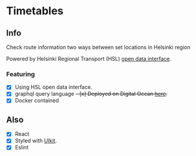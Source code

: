# Timetables

## Info

Check route information two ways between set locations in Helsinki region

Powered by Helsinki Regional Transport (HSL) [open data interface](https://www.hsl.fi/en/opendata).

### Featuring
- [x] Using HSL open data interface.
- [x] graphql query language
~~- [x] Deployed on Digital Ocean [here](http://46.101.169.92/).~~
- [x] Docker contained
## Also
- [x] React
- [x] Styled with [UIkit](https://getuikit.com/).
- [x] Eslint 
